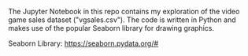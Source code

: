 The Jupyter Notebook in this repo contains my exploration of the video game sales dataset ("vgsales.csv"). The code is written in Python and makes use of the popular Seaborn library for drawing graphics.

Seaborn Library: https://seaborn.pydata.org/#

